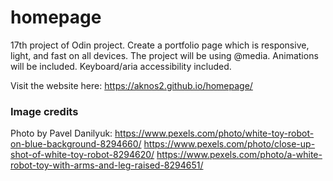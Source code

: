 # homepage

17th project of Odin project. Create a portfolio page which is responsive, light, and fast on all devices. The project will be using @media. Animations will be included. Keyboard/aria accessibility included.

Visit the website here: https://aknos2.github.io/homepage/

### Image credits

Photo by Pavel Danilyuk: https://www.pexels.com/photo/white-toy-robot-on-blue-background-8294660/
https://www.pexels.com/photo/close-up-shot-of-white-toy-robot-8294620/
https://www.pexels.com/photo/a-white-robot-toy-with-arms-and-leg-raised-8294651/
